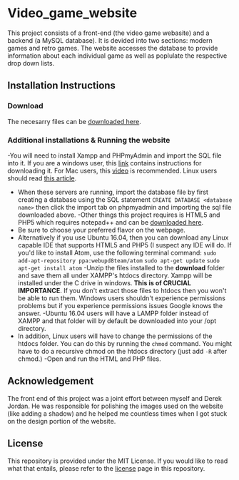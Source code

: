 # Video_game_website
This project consists of a front-end (the video game webasite) and a backend (a MySQL database). It is devided into two sections: modern games and retro games. The website accesses the database to provide information about each individual game as well as poplulate the respective drop down lists. 

## Installation Instructions

### Download
The necesarry files can be [downloaded here](https://github.com/nortorious-flame89/Video_game_website.git). 

### Additional installations & Running the website
-You will need to install Xampp and PHPmyAdmin and import the SQL file into it. If you are a windows user, this [link](https://www.youtube.com/watch?v=hqfIksHKPPg) contains instructions for downloading it. For Mac users, this [video](https://www.youtube.com/watch?v=b_6g_5S_bVo) is recommended. Linux users should read [this article](https://www.digitalocean.com/community/tutorials/how-to-install-and-secure-phpmyadmin-on-ubuntu-16-04).
  * When these servers are running, import the database file by first creating a database using the SQL statement `CREATE DATABASE <database name>` then click the import tab on phpmyadmin and importing the sql file downloaded above. 
-Other things this project requires is HTML5 and PHP5 which requires notepad++ and can be [downloaded here](https://notepad-plus-plus.org/download/v7.3.2.html). 
  * Be sure to choose your preferred flavor on the webpage. 
  * Alternatively if you use Ubuntu 16.04, then you can download any Linux capable IDE that supports HTML5 and PHP5 (I suspect any IDE will do. If you'd like to install Atom, use the following terminal command: `sudo add-apt-repository ppa:webupd8team/atom` `sudo apt-get update`
  `sudo apt-get install atom`
-Unzip the files installed to the **download** folder and save them all under XAMPP's htdocs directory. Xampp will be installed under the C drive in windows. **This is of CRUCIAL IMPORTANCE**. If you don't extract those files to htdocs then you won't be able to run them. Windows users shouldn't experience permissions problems but if you experience permissions issues Google knows the answer.
-Ubuntu 16.04 users will have a LAMPP folder instead of XAMPP and that folder will by default be downloaded into your /opt directory. 
* In addition, Linux users will have to change the permissions of the htdocs folder. You can do this by running the `chmod` command. You might have to do a recursive chmod on the htdocs directory (just add `-R` after chmod.)
-Open and run the HTML and PHP files. 
## Acknowledgement
The front end of this project was a joint effort between myself and Derek Jordan. He was responsible for polishing the images used on the website (like adding a shadow) and he helped me countless times when I got stuck on the design portion of the website.

## License
This repository is provided under the MIT License. If you would like to read what that entails, please refer to the [license](https://github.com/nortorious-flame89/Video_game_website/blob/master/LICENSE) page in this repository.
